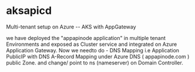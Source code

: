 # aksapicd

Multi-tenant setup on Azure -- AKS with AppGateway

we have deployed the "appapinode application" in multiple tenant Environments and exposed as Cluster service and integrated on Azure Application Gateway.
Now we needto do - DNS Mapping i.e Application PublicIP with DNS A-Record Mapping under Azure DNS ( appapinode.com ) public Zone. and change/ point to ns (nameserver) on Domain Controller.
